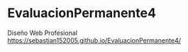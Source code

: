 # EvaluacionPermanente4
Diseño Web Profesional
https://sebastian152005.github.io/EvaluacionPermanente4/
